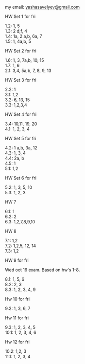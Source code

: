 my email: yashasavelyev@gmail.com

HW Set 1 for fri

1.2: 1, 5  
1.3: 2 d,f, 4  
1.4: 1a, 2 a,b, 6a, 7  
1.5: 1, 4a,b, 5

HW Set 2 for fri

1.6: 1, 3, 7a,b, 10, 15  
1.7: 1, 6  
2.1: 3,4, 5a,b, 7, 8, 9, 13  

HW Set 3 for fri

2.2: 1  
3.1: 1,2  
3.2: 6, 13, 15  
3.3: 1,2,3,4  

HW Set 4 for fri

3.4: 10,11, 19, 20  
4.1: 1, 2, 3, 4  

HW Set 5 for fri

4.2: 1 a,b, 3a, 12  
4.3: 1, 3, 4  
4.4: 2a, b  
4.5: 1  
5.1: 1,2

HW Set 6 for fri

5.2: 1, 3, 5, 10  
5.3: 1, 2, 3  

HW 7

6.1: 1  
6.2: 2  
6.3: 1,2,7,8,9,10  

HW 8

7.1: 1,2  
7.2: 1,2,5, 12, 14  
7.3: 1,2

HW 9 for fri

Wed oct 16 exam. Based on hw's 1-8.

8.1: 1, 5, 6  
8.2: 2, 3  
8.3: 1, 2, 3, 4, 9  

Hw 10 for fri

9.2: 1, 3, 6, 7  

Hw 11 for fri

9.3: 1, 2, 3, 4, 5  
10.1: 1, 2, 3, 4, 6  

Hw 12 for fri

10.2: 1,2, 3  
11.1: 1, 2, 3, 4  
